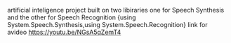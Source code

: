 
artificial inteligence project built on two libiraries one for Speech Synthesis and the other for Speech Recognition 
{using System.Speech.Synthesis,using System.Speech.Recognition}
link for avideo
https://youtu.be/NGsA5qZemT4

